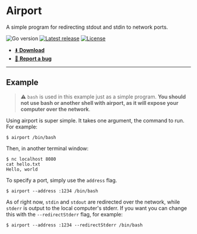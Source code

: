 # Airport

A simple program for redirecting stdout and stdin to network ports.

![Go version](https://img.shields.io/github/go-mod/go-version/willbarkoff/airport?logo=go&style=flat-square)
[![Latest release](https://img.shields.io/github/v/tag/willbarkoff/airport?label=latest%20release&sort=semver&style=flat-square)](https://github.com/willbarkoff/airport/releases)
[![License](https://img.shields.io/github/license/willbarkoff/airport?style=flat-square)](./LICENSE.md)

- [⬇️ **Download**](https://github.com/willbarkoff/airport/releases) 
- [🐛 **Report a bug**](https://github.com/willbarkoff/airport/issues/new)

---

## Example

> ⚠️ `bash` is used in this example just as a simple program. **You should not use bash or another shell with airport, as it will expose your computer over the network**.

Using airport is super simple. It takes one argument, the command to run. For example:

```shell
$ airport /bin/bash
```

Then, in another terminal window:
```shell
$ nc localhost 8080
cat hello.txt
Hello, world
```

To specify a port, simply use the `address` flag.

```shell
$ airport --address :1234 /bin/bash
```

As of right now, `stdin` and `stdout` are redirected over the network, while `stderr` is output to the local computer's stderr. If you want you can change this with the `--redirectStderr` flag, for example:

```shell
$ airport --address :1234 --redirectStderr /bin/bash
```
